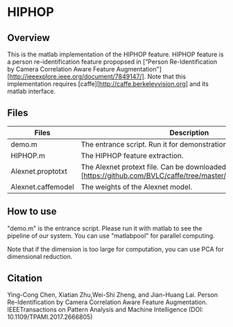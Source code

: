 # HIPHOP

## Overview

This is the matlab implementation of the HIPHOP feature. HIPHOP feature is a person re-identification feature propopsed in [”Person Re-Identification by Camera Correlation Aware Feature Augmentation"][http://ieeexplore.ieee.org/document/7849147/]. Note that this implementation requires [caffe][http://caffe.berkeleyvision.org] and its matlab interface.

## Files

| Files              | Description                              |
| ------------------ | ---------------------------------------- |
| demo.m             | The entrance script. Run it for demonstration. |
| HIPHOP.m           | The HIPHOP feature extraction.           |
| Alexnet.proptotxt  | The Alexnet protext file. Can be downloaded [here][https://github.com/BVLC/caffe/tree/master/models/bvlc_alexnet]. |
| Alexnet.caffemodel | The weights of the Alexnet model.        |

## How to use

"demo.m" is the entrance script. Please run it with matlab to see the pipeline of our system. You can use "matlabpool" for parallel computing.

Note that if the dimension is too large for computation, you can use PCA for dimensional reduction.

## Citation

Ying-Cong Chen, Xiatian Zhu,Wei-Shi Zheng, and Jian-Huang Lai. Person Re-Identification by Camera Correlation Aware Feature Augmentation. IEEETransactions on Pattern Analysis and Machine Intelligence (DOI: 10.1109/TPAMI.2017.2666805)